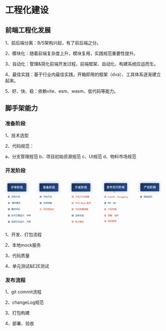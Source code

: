 # 工程化建设

## 前端工程化发展

1、前后端分离：B/S架构兴起，有了前后端之分。

2、模块化：随着前端复杂度上升，模块复用，实践规范重要性提升。

3、自动化：管理&简化前端开发过程，前端框架、自动化、构建系统应运而生。

4、最佳实践：基于行业内最佳实践，开箱即用的框架（dva）、工具体系逐渐建立起来。

5、好、快、稳：依赖vite、esm、wasm、低代码等能力。

## 脚手架能力

### 准备阶段

1、技术选型

2、代码规范：

a、分支管理规范
b、项目初始资源规范
c、UI规范
d、物料市场规范

### 开发阶段

<img src="../../assets/开发流程.png"/>

1、开发、打包流程

2、本地mock服务

3、代码质量

4、单元测试&E2E测试

### 发布流程

1、git commit流程

2、changeLog规范

3、打包构建

4、部署、验收